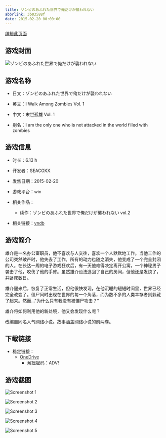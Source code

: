 ```yaml
---
title: ゾンビのあふれた世界で俺だけが襲われない
abbrlink: 3b03588f
date: 2015-02-20 00:00:00
---
```

[编辑此页面](https://github.com/ACG-3/ADV3-source/blob/main/source/_posts/games/%E3%82%BE%E3%83%B3%E3%83%93%E3%81%AE%E3%81%82%E3%81%B5%E3%82%8C%E3%81%9F%E4%B8%96%E7%95%8C%E3%81%A7%E4%BF%BA%E3%81%A0%E3%81%91%E3%81%8C%E8%A5%B2%E3%82%8F%E3%82%8C%E3%81%AA%E3%81%84.md)

## 游戏封面

![ゾンビのあふれた世界で俺だけが襲われない](https://pan.timero.xyz/onedrive/img_lib_001/%E3%82%BE%E3%83%B3%E3%83%93%E3%81%AE%E3%81%82%E3%81%B5%E3%82%8C%E3%81%9F%E4%B8%96%E7%95%8C%E3%81%A7%E4%BF%BA%E3%81%A0%E3%81%91%E3%81%8C%E8%A5%B2%E3%82%8F%E3%82%8C%E3%81%AA%E3%81%84_cover.avif)


## 游戏名称

- 日文：ゾンビのあふれた世界で俺だけが襲われない
- 英文：I Walk Among Zombies Vol. 1
- 中文：末世孤雄 Vol. 1

- 别名：I am the only one who is not attacked in the world filled with zombies


## 游戏信息

- 时长：6.13 h
- 开发者：SEACOXX
- 发售日期：2015-02-20
- 游戏平台：win
- 相关作品：
   - 续作：ゾンビのあふれた世界で俺だけが襲われない vol.2

- 相关链接：[vndb](https://vndb.org/v16802)


## 游戏简介

雄介是一名办公室职员，他不喜欢与人交往，喜欢一个人默默地工作。当他工作的公司突然破产时，他失去了工作，所有的动力也随之消失，他变成了一个完全封闭的人。在长达一周的电子游戏狂欢后，有一天他难得决定离开公寓，一个神秘男子袭击了他，咬伤了他的手臂。虽然雄介设法逃回了自己的房间，但他还是发烧了，并卧床数日。

雄介醒来后，恢复了正常生活，但他很快发现，在他沉睡的短短时间里，世界已经完全改变了。僵尸同时出现在世界的每一个角落，而为数不多的人类幸存者则躲藏了起来。然而..."为什么只有我没有被僵尸攻击？"

雄介将如何利用他的新处境，他又会发现什么呢？



改编自同名人气网络小说。故事涵盖网络小说的前两卷。


## 下载链接

- 稳定链接：
    - [OneDrive](https://pan.timero.xyz/onedrive/adv_lib_001/%E3%82%BE%E3%83%B3%E3%83%93%E3%81%AE%E3%81%82%E3%81%B5%E3%82%8C%E3%81%9F%E4%B8%96%E7%95%8C%E3%81%A7%E4%BF%BA%E3%81%A0%E3%81%91%E3%81%8C%E8%A5%B2%E3%82%8F%E3%82%8C%E3%81%AA%E3%81%84)
        - 解压密码：ADV!



## 游戏截图


![Screenshot 1](https://pan.timero.xyz/onedrive/img_lib_001/%E3%82%BE%E3%83%B3%E3%83%93%E3%81%AE%E3%81%82%E3%81%B5%E3%82%8C%E3%81%9F%E4%B8%96%E7%95%8C%E3%81%A7%E4%BF%BA%E3%81%A0%E3%81%91%E3%81%8C%E8%A5%B2%E3%82%8F%E3%82%8C%E3%81%AA%E3%81%84_Screenshot_1.avif)

![Screenshot 2](https://pan.timero.xyz/onedrive/img_lib_001/%E3%82%BE%E3%83%B3%E3%83%93%E3%81%AE%E3%81%82%E3%81%B5%E3%82%8C%E3%81%9F%E4%B8%96%E7%95%8C%E3%81%A7%E4%BF%BA%E3%81%A0%E3%81%91%E3%81%8C%E8%A5%B2%E3%82%8F%E3%82%8C%E3%81%AA%E3%81%84_Screenshot_2.avif)

![Screenshot 3](https://pan.timero.xyz/onedrive/img_lib_001/%E3%82%BE%E3%83%B3%E3%83%93%E3%81%AE%E3%81%82%E3%81%B5%E3%82%8C%E3%81%9F%E4%B8%96%E7%95%8C%E3%81%A7%E4%BF%BA%E3%81%A0%E3%81%91%E3%81%8C%E8%A5%B2%E3%82%8F%E3%82%8C%E3%81%AA%E3%81%84_Screenshot_3.avif)

![Screenshot 4](https://pan.timero.xyz/onedrive/img_lib_001/%E3%82%BE%E3%83%B3%E3%83%93%E3%81%AE%E3%81%82%E3%81%B5%E3%82%8C%E3%81%9F%E4%B8%96%E7%95%8C%E3%81%A7%E4%BF%BA%E3%81%A0%E3%81%91%E3%81%8C%E8%A5%B2%E3%82%8F%E3%82%8C%E3%81%AA%E3%81%84_Screenshot_4.avif)

![Screenshot 5](https://pan.timero.xyz/onedrive/img_lib_001/%E3%82%BE%E3%83%B3%E3%83%93%E3%81%AE%E3%81%82%E3%81%B5%E3%82%8C%E3%81%9F%E4%B8%96%E7%95%8C%E3%81%A7%E4%BF%BA%E3%81%A0%E3%81%91%E3%81%8C%E8%A5%B2%E3%82%8F%E3%82%8C%E3%81%AA%E3%81%84_Screenshot_5.avif)

